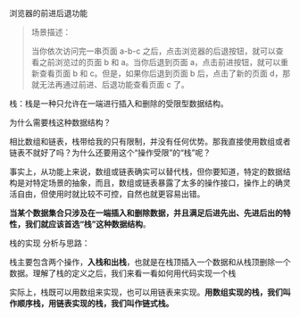 浏览器的前进后退功能

> 场景描述：
>
> 当你依次访问完一串页面 a-b-c 之后，点击浏览器的后退按钮，就可以查看之前浏览过的页面 b 和 a。当你后退到页面 a，点击前进按钮，就可以重新查看页面 b 和 c。但是，如果你后退到页面 b 后，点击了新的页面 d，那就无法再通过前进、后退功能查看页面 c 了。



栈：栈是一种只允许在一端进行插入和删除的受限型数据结构。



为什么需要栈这种数据结构？

相比数组和链表，栈带给我的只有限制，并没有任何优势。那我直接使用数组或者链表不就好了吗？为什么还要用这个“操作受限”的“栈”呢？

事实上，从功能上来说，数组或链表确实可以替代栈，但你要知道，特定的数据结构是对特定场景的抽象，而且，数组或链表暴露了太多的操作接口，操作上的确灵活自由，但使用时就比较不可控，自然也就更容易出错。



**当某个数据集合只涉及在一端插入和删除数据，并且满足后进先出、先进后出的特性，我们就应该首选“栈”这种数据结构**。



栈的实现 分析与思路：

栈主要包含两个操作，**入栈和出栈**，也就是在栈顶插入一个数据和从栈顶删除一个数据。理解了栈的定义之后，我们来看一看如何用代码实现一个栈

实际上，栈既可以用数组来实现，也可以用链表来实现。**用数组实现的栈，我们叫作顺序栈，用链表实现的栈，我们叫作链式栈。**

